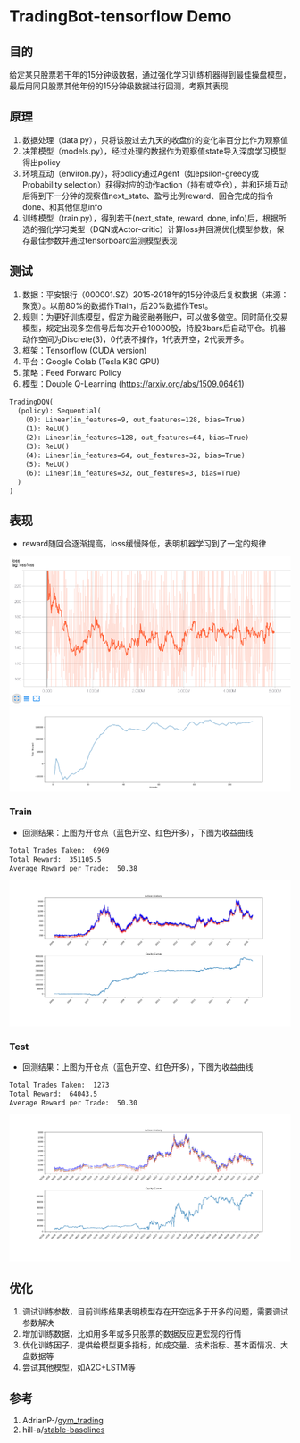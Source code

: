 
# TradingBot-tensorflow Demo

## 目的


给定某只股票若干年的15分钟级数据，通过强化学习训练机器得到最佳操盘模型，最后用同只股票其他年份的15分钟级数据进行回测，考察其表现


## 原理
1. 数据处理（data.py），只将该股过去九天的收盘价的变化率百分比作为观察值
2. 决策模型（models.py），经过处理的数据作为观察值state导入深度学习模型得出policy
3. 环境互动（environ.py），将policy通过Agent（如epsilon-greedy或Probability selection）获得对应的动作action（持有或空仓），并和环境互动后得到下一分钟的观察值next_state、盈亏比例reward、回合完成的指令done、和其他信息info
4. 训练模型（train.py），得到若干(next_state, reward, done, info)后，根据所选的强化学习类型（DQN或Actor-critic）计算loss并回溯优化模型参数，保存最佳参数并通过tensorboard监测模型表现



## 测试
1. 数据：平安银行（000001.SZ）2015-2018年的15分钟级后复权数据（来源：聚宽）。以前80%的数据作Train，后20%数据作Test。
2. 规则：为更好训练模型，假定为融资融券账户，可以做多做空。同时简化交易模型，规定出现多空信号后每次开仓10000股，持股3bars后自动平仓。机器动作空间为Discrete(3)，0代表不操作，1代表开空，2代表开多。
3. 框架：Tensorflow (CUDA version)
4. 平台：Google Colab (Tesla K80 GPU)
5. 策略：Feed Forward Policy
6. 模型：Double Q-Learning (https://arxiv.org/abs/1509.06461)
```
TradingDQN(
  (policy): Sequential(
    (0): Linear(in_features=9, out_features=128, bias=True)
    (1): ReLU()
    (2): Linear(in_features=128, out_features=64, bias=True)
    (3): ReLU()
    (4): Linear(in_features=64, out_features=32, bias=True)
    (5): ReLU()
    (6): Linear(in_features=32, out_features=3, bias=True)
  )
)
```

## 表现

- reward随回合逐渐提高，loss缓慢降低，表明机器学习到了一定的规律
<div align="center">
    <img src="images/000001_loss.png" width="600" >
</div>
<img src="images/000001_rewards.png" >

### Train

- 回测结果：上图为开仓点（蓝色开空、红色开多），下图为收益曲线

```
Total Trades Taken:  6969
Total Reward:  351105.5
Average Reward per Trade:  50.38
```

<img src="images/000001_history_train.png" >

### Test

- 回测结果：上图为开仓点（蓝色开空、红色开多），下图为收益曲线

```
Total Trades Taken:  1273
Total Reward:  64043.5
Average Reward per Trade:  50.30
```

<img src="images/000001_history_test.png" >


## 优化
1. 调试训练参数，目前训练结果表明模型存在开空远多于开多的问题，需要调试参数解决
1. 增加训练数据，比如用多年或多只股票的数据反应更宏观的行情
2. 优化训练因子，提供给模型更多指标，如成交量、技术指标、基本面情况、大盘数据等
3. 尝试其他模型，如A2C+LSTM等


## 参考
1. AdrianP-/[gym_trading](https://github.com/AdrianP-/gym_trading)
2. hill-a/[stable-baselines](https://github.com/hill-a/stable-baselines)
